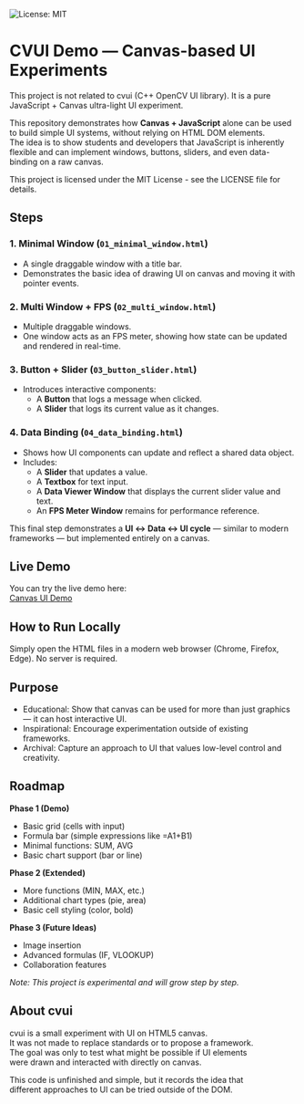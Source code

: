 ![License: MIT](https://img.shields.io/badge/License-MIT-yellow.svg)
# CVUI Demo — Canvas-based UI Experiments

This project is not related to cvui (C++ OpenCV UI library). It is a pure JavaScript + Canvas ultra-light UI experiment.

This repository demonstrates how **Canvas + JavaScript** alone can be used to build simple UI systems, without relying on HTML DOM elements.  
The idea is to show students and developers that JavaScript is inherently flexible and can implement windows, buttons, sliders, and even data-binding on a raw canvas.

This project is licensed under the MIT License - see the LICENSE file for details.

## Steps

### 1. Minimal Window (`01_minimal_window.html`)
- A single draggable window with a title bar.
- Demonstrates the basic idea of drawing UI on canvas and moving it with pointer events.

### 2. Multi Window + FPS (`02_multi_window.html`)
- Multiple draggable windows.
- One window acts as an FPS meter, showing how state can be updated and rendered in real-time.

### 3. Button + Slider (`03_button_slider.html`)
- Introduces interactive components:
  - A **Button** that logs a message when clicked.
  - A **Slider** that logs its current value as it changes.

### 4. Data Binding (`04_data_binding.html`)
- Shows how UI components can update and reflect a shared data object.
- Includes:
  - A **Slider** that updates a value.
  - A **Textbox** for text input.
  - A **Data Viewer Window** that displays the current slider value and text.
  - An **FPS Meter Window** remains for performance reference.

This final step demonstrates a **UI ↔ Data ↔ UI cycle** — similar to modern frameworks — but implemented entirely on a canvas.

## Live Demo

You can try the live demo here:  
[Canvas UI Demo](https://lklslel.github.io/CVUI-DEMO/)

## How to Run Locally
Simply open the HTML files in a modern web browser (Chrome, Firefox, Edge). No server is required.

## Purpose
- Educational: Show that canvas can be used for more than just graphics — it can host interactive UI.
- Inspirational: Encourage experimentation outside of existing frameworks.
- Archival: Capture an approach to UI that values low-level control and creativity.

## Roadmap

**Phase 1 (Demo)**
- Basic grid (cells with input)
- Formula bar (simple expressions like =A1+B1)
- Minimal functions: SUM, AVG
- Basic chart support (bar or line)

**Phase 2 (Extended)**
- More functions (MIN, MAX, etc.)
- Additional chart types (pie, area)
- Basic cell styling (color, bold)

**Phase 3 (Future Ideas)**
- Image insertion
- Advanced formulas (IF, VLOOKUP)
- Collaboration features

*Note: This project is experimental and will grow step by step.*

## About cvui

cvui is a small experiment with UI on HTML5 canvas.  
It was not made to replace standards or to propose a framework.  
The goal was only to test what might be possible if UI elements  
were drawn and interacted with directly on canvas.  

This code is unfinished and simple, but it records the idea that  
different approaches to UI can be tried outside of the DOM.
